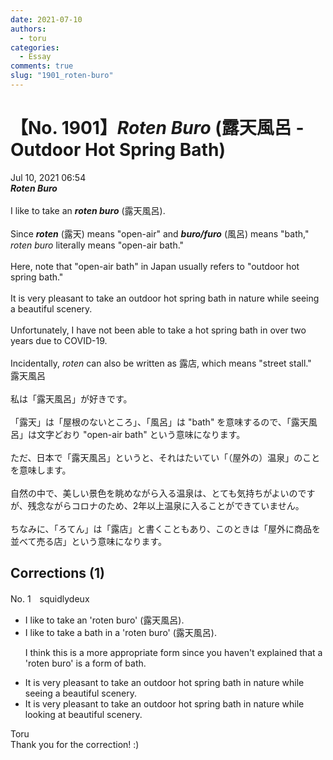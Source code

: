 ```yaml
---
date: 2021-07-10
authors:
  - toru
categories:
  - Essay
comments: true
slug: "1901_roten-buro"
---
```


# 【No. 1901】<strong><em>Roten Buro</strong></em> (露天風呂 - Outdoor Hot Spring Bath)
<div class="date">Jul 10, 2021 06:54</div>
<div id="post"><div id="body_show_ori">
<strong><em>Roten Buro</strong></em><br/><br/>I like to take an <strong><em>roten buro</em></strong> (露天風呂).<br/><br/>Since <strong><em>roten</em></strong> (露天) means "open-air" and <strong><em>buro/furo</em></strong> (風呂) means "bath," <em>roten buro</em> literally means "open-air bath."<br/><br/>Here, note that "open-air bath" in Japan usually refers to "outdoor hot spring bath."<br/><br/>It is very pleasant to take an outdoor hot spring bath in nature while seeing a beautiful scenery.<br/><br/>Unfortunately, I have not been able to take a hot spring bath in over two years due to COVID-19.<br/><br/>Incidentally, <em>roten</em> can also be written as 露店, which means "street stall."
</div></div>

<!-- more -->

<div id="post_ja"><div id="body_show_mo">
露天風呂<br/><br/>私は「露天風呂」が好きです。<br/><br/>「露天」は「屋根のないところ」、「風呂」は "bath" を意味するので、「露天風呂」は文字どおり "open-air bath" という意味になります。<br/><br/>ただ、日本で「露天風呂」というと、それはたいてい「（屋外の）温泉」のことを意味します。<br/><br/>自然の中で、美しい景色を眺めながら入る温泉は、とても気持ちがよいのですが、残念ながらコロナのため、2年以上温泉に入ることができていません。<br/><br/>ちなみに、「ろてん」は「露店」と書くこともあり、このときは「屋外に商品を並べて売る店」という意味になります。
</div></div>

## Corrections (1)
<div id="block"><div class="first_name"> No. 1　<span class="just_name">squidlydeux</span></div><div id="block2">
<ul class="correction_field">
<li class="incorrect">I like to take an 'roten buro' (露天風呂).</li>
<li class="corrected correct">
I like to take <span class="f_blue">a bath in a</span> 'roten buro' (露天風呂).
<p class="correction_comment">I think this is a more appropriate form since you haven't explained that a 'roten buro' is a form of bath.</p>
</li>
</ul>
<ul class="correction_field">
<li class="incorrect">It is very pleasant to take an outdoor hot spring bath in nature while seeing a beautiful scenery.</li>
<li class="corrected correct">
It is very pleasant to take an outdoor hot spring bath in nature while <span class="f_blue">looking at</span> beautiful scenery.
</li>
</ul>
</div><div class="name"><span class="just_name">Toru</span><br>
Thank you for the correction! :)
</div>
</div>
